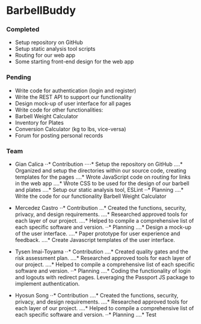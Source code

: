 # BarbellBuddy

### Completed
- Setup repository on GitHub 
- Setup static analysis tool scripts
- Routing for our web app
- Some starting front-end design for the web app

### Pending
- Write code for authentication (login and register)
- Write the REST API to support our functionality
- Design mock-up of user interface for all pages
- Write code for other functionalities:
- Barbell Weight Calculator
- Inventory for Plates
- Conversion Calculator (kg to lbs, vice-versa)
- Forum for posting personal records

### Team
- Gian Calica
⋅⋅* Contribution
⋅⋅⋅⋅* Setup the repository on GitHub
....* Organized and setup the directories within our source code, creating templates for the pages
....* Wrote JavaScript code on routing for links in the web app
....* Wrote CSS to be used for the design of our barbell and plates
....* Setup our static analysis tool, ESLint
⋅⋅* Planning
....* Write the code for our functionality Barbell Weight Calculator

- Mercedez Castro
⋅⋅* Contribution
...* Created the functions, security, privacy, and design requirements.
....* Researched approved tools for each layer of our project.
....* Helped to compile a comprehensive list of each specific software and version.
⋅⋅* Planning
....* Design a mock-up of the user interface.
....* Paper prototype for user experience and feedback.
....* Create Javascript templates of the user interface.

- Tysen Imai-Toyama
⋅⋅* Contribution
....* Created quality gates and the risk assessment plan.
....* Researched approved tools for each layer of our project.
....* Helped to compile a comprehensive list of each specific software and version.
⋅⋅* Planning
....* Coding the functionality of login and logouts with redirect pages. Leveraging the Passport JS package to implement authentication.

- Hyosun Song
⋅⋅* Contribution
....* Created the functions, security, privacy, and design requirements.
....* Researched approved tools for each layer of our project.
....* Helped to compile a comprehensive list of each specific software and version.
⋅⋅* Planning
....* Test
